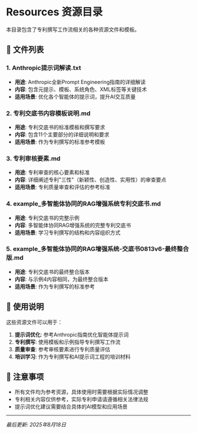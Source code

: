 # Resources 资源目录

本目录包含了专利撰写工作流相关的各种资源文件和模板。

## 📁 文件列表

### 1. Anthropic提示词解读.txt
- **用途**: Anthropic全新Prompt Engineering指南的详细解读
- **内容**: 包含元提示、模板、系统角色、XML标签等关键技术
- **适用场景**: 优化各个智能体的提示词，提升AI交互质量

### 2. 专利交底书内容模板说明.md
- **用途**: 专利交底书的标准模板和撰写要求
- **内容**: 包含11个主要部分的详细说明和要求
- **适用场景**: 作为专利撰写的标准参考模板

### 3. 专利审核要素.md
- **用途**: 专利审查的核心要素和标准
- **内容**: 详细阐述专利"三性"（新颖性、创造性、实用性）的审查要点
- **适用场景**: 专利质量审查和评估的参考标准

### 4. example_多智能体协同的RAG增强系统专利交底书.md
- **用途**: 专利交底书的完整示例
- **内容**: 多智能体协同RAG增强系统的完整专利交底书
- **适用场景**: 学习专利撰写的结构和内容组织方式

### 5. example_多智能体协同的RAG增强系统-交底书0813v6-最终整合版.md
- **用途**: 专利交底书的最终整合版本
- **内容**: 与示例4内容相同，为最终整合版本
- **适用场景**: 作为专利撰写的标准参考

## 🎯 使用说明

这些资源文件可以用于：

1. **提示词优化**: 参考Anthropic指南优化智能体提示词
2. **专利撰写**: 使用模板和示例指导专利撰写工作流
3. **质量审查**: 参考审核要素进行专利质量评估
4. **培训学习**: 作为专利撰写和AI提示词工程的培训材料

## 📝 注意事项

- 所有文件均为参考资源，具体使用时需要根据实际情况调整
- 专利相关内容仅供参考，实际专利申请请遵循相关法律法规
- 提示词优化建议需要结合具体的AI模型和应用场景

---
*最后更新: 2025年8月18日*